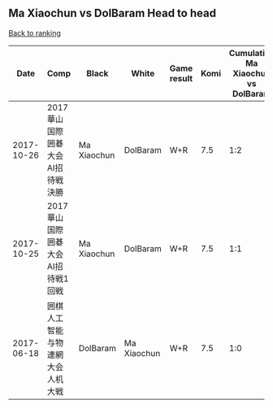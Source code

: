 ## Ma Xiaochun vs DolBaram Head to head

[Back to ranking](../../index.md)




| **Date** | **Comp** | **Black** | **White** | **Game result** | **Komi** | **Cumulative Ma Xiaochun vs DolBaram** | **Ma Xiaochun streak** | **DolBaram streak** | 
| --- | --- | --- | --- | --- | --- | --- | --- | --- |
| 2017-10-26 | 2017華山国際囲碁大会AI招待戦決勝 | Ma Xiaochun | DolBaram | W+R | 7.5 | 1:2 | 0 | 2 | 
| 2017-10-25 | 2017華山国際囲碁大会AI招待戦1回戦 | Ma Xiaochun | DolBaram | W+R | 7.5 | 1:1 | 0 | 1 | 
| 2017-06-18 | 囲棋人工智能与物連網大会人机大戦 | DolBaram | Ma Xiaochun | W+R | 7.5 | 1:0 | 1 | 0 |




